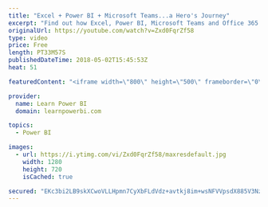 ```yaml
---
title: "Excel + Power BI + Microsoft Teams...a Hero's Journey"
excerpt: "Find out how Excel, Power BI, Microsoft Teams and Office 365 can all work together to help you be a Data Superhero! 👉 Connect with Olaf https://www.linkedin.com/in/olafhubel/ 👉 Join the LearnPowerBI Family: https://web.learnpowerbi.com/waitlist-invite/ Watch Olaf's Detailed Demo https://youtu.be/MC898-_9yK4"
originalUrl: https://youtube.com/watch?v=Zxd0FqrZf58
type: video
price: Free
length: PT33M57S
publishedDateTime: 2018-05-02T15:45:53Z
heat: 51

featuredContent: "<iframe width=\"800\" height=\"500\" frameborder=\"0\" src=\"https://www.youtube.com/embed/Zxd0FqrZf58\" allow=\"accelerometer; autoplay; encrypted-media; gyroscope; picture-in-picture\" allowfullscreen></iframe>"

provider:
  name: Learn Power BI
  domain: learnpowerbi.com

topics:
  - Power BI

images:
  - url: https://i.ytimg.com/vi/Zxd0FqrZf58/maxresdefault.jpg
    width: 1280
    height: 720
    isCached: true

secured: "EKc3bi2LB9skXCwoVLLHpmn7CyXbFLdVdz+avtkj8im+wsNFVVpsdX885V3NzXq24o8jjJrYspsX9lU4xdw8+eJqP5C9/tpy/gJqk1b//oJyIIC9daEoJa8cQ4HimYHZPXz5cXCoT9+7Rgvhd7Nh5k3Y4fVFAontg/N1xsaVIKduAcbKmiulJfDl1oQS2lIPlM5ZWEJa9vrBQQBZyujkfKYWhBfJ6fedqdX/hFThyL2bwihFhJX9d6q4523IRFj4LIy8z3Y0Nk+l3MPZMHI4+J5DByqoPQ/8jPp47YyVtvxGxSZ5kocs7dANR5tW7ofBuFh7zS0gZn+cHfSElm4xSgNMgm28cOcJECbcQWprzAVd2M91C1gcUZZoQDXG9l8H3yqVZfYLIjvpxU6xU/VgoYDBYwWI7SOLBs6Pv42ukOI=;+ZA7difJ/UqgpYLirntTsw=="
---
```


